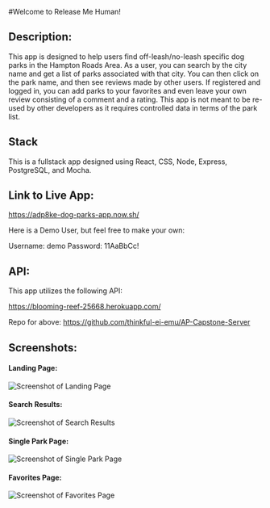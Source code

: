 #Welcome to Release Me Human!

## Description:

This app is designed to help users find off-leash/no-leash specific dog parks in the Hampton Roads Area. As a user, you can search by the city name and get a list of parks associated with that city. You can then click on the park name, and then see reviews made by other users. If registered and logged in, you can add parks to your favorites and even leave your own review consisting of a comment and a rating. This app is not meant to be re-used by other developers as it requires controlled data in terms of the park list.

## Stack

This is a fullstack app designed using React, CSS, Node, Express, PostgreSQL, and Mocha.

## Link to Live App:

https://adp8ke-dog-parks-app.now.sh/

Here is a Demo User, but feel free to make your own:

Username: demo
Password: 11AaBbCc!

## API:

This app utilizes the following API:

https://blooming-reef-25668.herokuapp.com/

Repo for above: https://github.com/thinkful-ei-emu/AP-Capstone-Server

## Screenshots:

#### Landing Page:
![Screenshot of Landing Page](https://github.com/thinkful-ei-emu/AP-Capstone-Client/blob/master/src/images/landing-page-screenshot.jpg)

#### Search Results:
![Screenshot of Search Results](https://github.com/thinkful-ei-emu/AP-Capstone-Client/blob/master/src/images/results-page-screenshot.jpg)

#### Single Park Page:
![Screenshot of Single Park Page](https://github.com/thinkful-ei-emu/AP-Capstone-Client/blob/master/src/images/single-park-screenshot.jpg)

#### Favorites Page:
![Screenshot of Favorites Page](https://github.com/thinkful-ei-emu/AP-Capstone-Client/blob/master/src/images/favorites-page.jpg)
 
